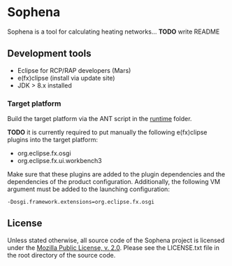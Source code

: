 Sophena
=======
Sophena is a tool for calculating heating networks... **TODO** write README

## Development tools
* Eclipse for RCP/RAP developers (Mars)
* e(fx)clipse (install via update site)
* JDK > 8.x installed

### Target platform
Build the target platform via the ANT script in the [runtime](./runtime)
folder.

**TODO** it is currently required to put manually the following e(fx)clipse
plugins into the target platform:

* org.eclipse.fx.osgi
* org.eclipse.fx.ui.workbench3

Make sure that these plugins are added to the plugin dependencies and the
dependencies of the product configuration. Additionally, the following
VM argument must be added to the launching configuration:

    -Dosgi.framework.extensions=org.eclipse.fx.osgi

## License
Unless stated otherwise, all source code of the Sophena project is licensed 
under the [Mozilla Public License, v. 2.0](http://mozilla.org/MPL/2.0/). Please 
see the LICENSE.txt file in the root directory of the source code.
